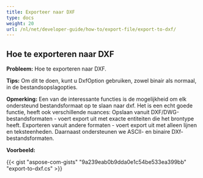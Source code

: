 ```yaml
---
title: Exporteer naar DXF
type: docs
weight: 20
url: /nl/net/developer-guide/how-to/export-file/export-to-dxf/
---
```


## **Hoe te exporteren naar DXF**

**Probleem:** Hoe te exporteren naar DXF.

**Tips:** Om dit te doen, kunt u DxfOption gebruiken, zowel binair als normaal, in de bestandsopslagopties.

**Opmerking:** Een van de interessante functies is de mogelijkheid om elk ondersteund bestandsformaat op te slaan naar dxf.
Het is een echt goede functie, heeft ook verschillende nuances:
Opslaan vanuit DXF/DWG-bestandsformaten - voert export uit met exacte entiteiten die het brontype heeft.
Exporteren vanuit andere formaten - voert export uit met alleen lijnen en teksteenheden.
Daarnaast ondersteunen we ASCII- en binaire DXf-bestandsformaten.

**Voorbeeld:**

{{< gist "aspose-com-gists" "9a239eab0b9dda0e1c54be533ea399bb" "export-to-dxf.cs" >}}
